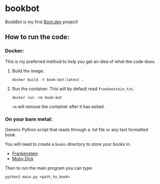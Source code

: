 # bookbot

BookBot is my first [Boot.dev](https://www.boot.dev) project!

## How to run the code:

### Docker:
This is my preferred method to help you get an idea of what the code does. 

1. Build the image.
   ```
   docker build -t book-bot:latest .
   ```
2. Run the container. This will by default read ```frankenstein.txt```.
   ```
   docker run -rm book-bot
   ```
   ```rm``` will remove the container after it has exited.


### On your bare metal:
Generic Python script that reads through a .txt file or any text formatted book. 

You will need to create a ```books``` directory to store your books in. 

- [Frankenstein](https://www.gutenberg.org/cache/epub/41445/pg41445.txt)
- [Moby Dick]()

Then to run the main program you can type:
```
python3 main.py <path_to_book>
```


